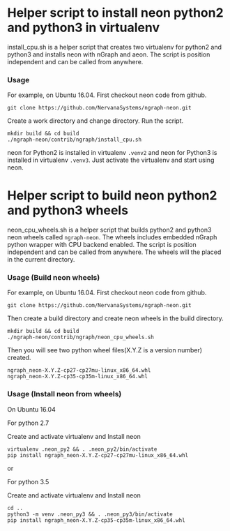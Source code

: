 # Helper script to install neon python2 and python3 in virtualenv

install_cpu.sh is a helper script that creates two virtualenv for python2 and python3 and installs neon with nGraph and aeon.
The script is position independent and can be called from anywhere.

### Usage

For example, on Ubuntu 16.04. First checkout neon code from github.

```
git clone https://github.com/NervanaSystems/ngraph-neon.git
```

Create a work directory and change directory. Run the script.

```
mkdir build && cd build
./ngraph-neon/contrib/ngraph/install_cpu.sh
```

neon for Python2 is installed in virtualenv `.venv2` and neon for Python3 is installed in virtualenv `.venv3`.
Just activate the virtualenv and start using neon.

# Helper script to build neon python2 and python3 wheels

neon_cpu_wheels.sh is a helper script that builds python2 and python3 neon wheels called `ngraph-neon`.
The wheels includes embedded nGraph python wrapper with CPU backend enabled.
The script is position independent and can be called from anywhere.
The wheels will the placed in the current directory.

### Usage (Build neon wheels)

For example, on Ubuntu 16.04. First checkout neon code from github.

```
git clone https://github.com/NervanaSystems/ngraph-neon.git
```

Then create a build directory and create neon wheels in the build directory.

```
mkdir build && cd build
./ngraph-neon/contrib/ngraph/neon_cpu_wheels.sh
```

Then you will see two python wheel files(X.Y.Z is a version number) created.
```
ngraph_neon-X.Y.Z-cp27-cp27mu-linux_x86_64.whl
ngraph_neon-X.Y.Z-cp35-cp35m-linux_x86_64.whl
```

### Usage (Install neon from wheels)

On Ubuntu 16.04

For python 2.7

Create and activate virtualenv and Install neon
```
virtualenv .neon_py2 && . .neon_py2/bin/activate
pip install ngraph_neon-X.Y.Z-cp27-cp27mu-linux_x86_64.whl
```
or

For python 3.5

Create and activate virtualenv and Install neon
```
cd ..
python3 -m venv .neon_py3 && . .neon_py3/bin/activate
pip install ngraph_neon-X.Y.Z-cp35-cp35m-linux_x86_64.whl
```
